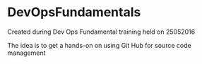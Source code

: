 # DevOpsFundamentals
Created during Dev Ops Fundamental training held on 25052016

The idea is to get a hands-on on using Git Hub for source code management
